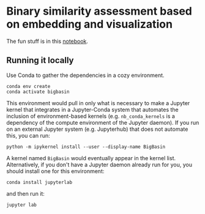 # Binary similarity assessment based on embedding and visualization

The fun stuff is in this [notebook](embedding.ipynb).

## Running it locally

Use Conda to gather the dependencies in a cozy environment.

```
conda env create
conda activate bigbasin
```

This environment would pull in only what is necessary to make a Jupyter kernel that integrates in a Jupyter-Conda system that automates the inclusion of environment-based kernels (e.g. `nb_conda_kernels` is a dependency of the compute environment of the Jupyter daemon). If you run on an external Jupyter system (e.g. Jupyterhub) that does not automate this, you can run:

`python -m ipykernel install --user --display-name BigBasin`

A kernel named `BigBasin` would eventually appear in the kernel list. Alternatively, if you don't have a Jupyter daemon already run for you, you should install one for this environment:

```
conda install jupyterlab
```

and then run it:

```
jupyter lab
```